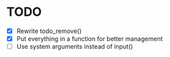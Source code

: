# TODO
- [x] Rewrite todo_remove()
- [x] Put everything in a function for better management
- [ ] Use system arguments instead of input()